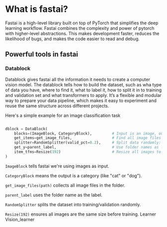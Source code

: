 # What is fastai?
Fastai is a high-level library built on top of PyTorch that simplifies the deep learning workflow. Fastai combines the complexity and power of pytorch with higher-level abstractions. 
This makes development faster, reduces the likelihood of bugs, and makes the code easier to read and debug.

## Powerful tools in fastai

### Datablock
Datablock gives fastai all the information it needs to create a computer vision model. The datablock tells how to build the dataset, such as wha type of data you have, where to find it, what to label it, how to split it in to training and validation set and what transformers to apply. It’s a flexible and modular way to prepare your data pipeline, which makes it easy to experiment and reuse the same structure across different projects.

Here's a simple example for an image classification task

```python

dblock = DataBlock(
    blocks=(ImageBlock, CategoryBlock),         # Input is an image, output is a category
    get_items=get_image_files,                  # Find all image files in the folder
    splitter=RandomSplitter(valid_pct=0.2),     # Split data randomly: 20% validation
    get_y=parent_label,                         # Use folder names as labels
    item_tfms=Resize(192)                       # Resize all images to 192x192
)

```

```ImageBlock``` tells fastai we're using images as input.

```CategoryBlock``` means the output is a category (like "cat" or "dog").

```get_image_files(path)``` collects all image files in the folder.

```parent_label``` uses the folder name as the label.

```RandomSplitter``` splits the dataset into training/validation randomly.

```Resize(192)``` ensures all images are the same size before training.
Learner 
Vision_learner
